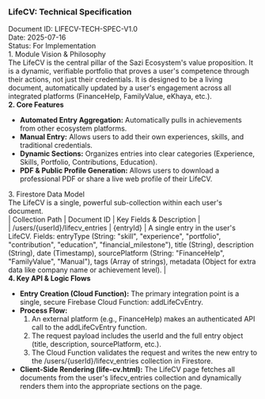 ### LifeCV: Technical Specification

Document ID: LIFECV-TECH-SPEC-V1.0  
Date: 2025-07-16  
Status: For Implementation  
1\. Module Vision & Philosophy  
The LifeCV is the central pillar of the Sazi Ecosystem's value proposition. It is a dynamic, verifiable portfolio that proves a user's competence through their actions, not just their credentials. It is designed to be a living document, automatically updated by a user's engagement across all integrated platforms (FinanceHelp, FamilyValue, eKhaya, etc.).  
**2\. Core Features**

* **Automated Entry Aggregation:** Automatically pulls in achievements from other ecosystem platforms.  
* **Manual Entry:** Allows users to add their own experiences, skills, and traditional credentials.  
* **Dynamic Sections:** Organizes entries into clear categories (Experience, Skills, Portfolio, Contributions, Education).  
* **PDF & Public Profile Generation:** Allows users to download a professional PDF or share a live web profile of their LifeCV.

3\. Firestore Data Model  
The LifeCV is a single, powerful sub-collection within each user's document.  
| Collection Path | Document ID | Key Fields & Description |  
| /users/{userId}/lifecv\_entries | {entryId} | A single entry in the user's LifeCV. Fields: entryType (String: "skill", "experience", "portfolio", "contribution", "education", "financial\_milestone"), title (String), description (String), date (Timestamp), sourcePlatform (String: "FinanceHelp", "FamilyValue", "Manual"), tags (Array of strings), metadata (Object for extra data like company name or achievement level). |  
**4\. Key API & Logic Flows**

* **Entry Creation (Cloud Function):** The primary integration point is a single, secure Firebase Cloud Function: addLifeCvEntry.  
* **Process Flow:**  
  1. An external platform (e.g., FinanceHelp) makes an authenticated API call to the addLifeCvEntry function.  
  2. The request payload includes the userId and the full entry object (title, description, sourcePlatform, etc.).  
  3. The Cloud Function validates the request and writes the new entry to the /users/{userId}/lifecv\_entries collection in Firestore.  
* **Client-Side Rendering (life-cv.html):** The LifeCV page fetches all documents from the user's lifecv\_entries collection and dynamically renders them into the appropriate sections on the page.